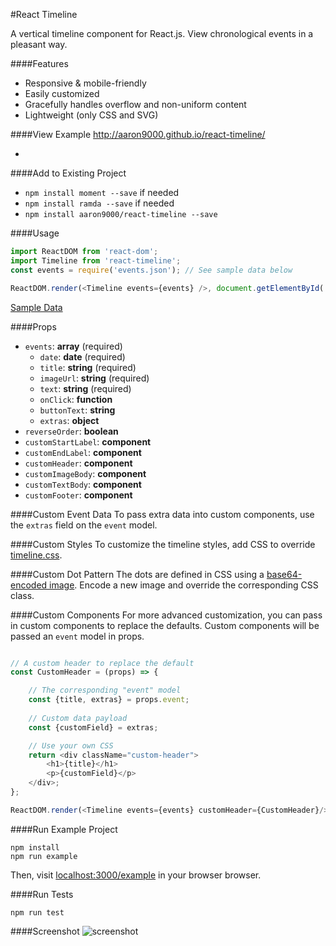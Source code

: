#React Timeline

A vertical timeline component for React.js. View chronological events in a pleasant way. 


####Features
- Responsive & mobile-friendly
- Easily customized
- Gracefully handles overflow and non-uniform content
- Lightweight (only CSS and SVG)


####View Example 
http://aaron9000.github.io/react-timeline/

-


####Add to Existing Project
- `npm install moment --save` if needed
- `npm install ramda --save` if needed
- `npm install aaron9000/react-timeline --save`


####Usage
```js
import ReactDOM from 'react-dom';
import Timeline from 'react-timeline';
const events = require('events.json'); // See sample data below

ReactDOM.render(<Timeline events={events} />, document.getElementById('root'));
```

[Sample Data](https://gist.github.com/aaron9000/ca9600c9fc2e8c4b9a503b5789413852)


####Props
- `events`: **array** (required)
	- `date`: **date** (required)
	- `title`: **string** (required)
	- `imageUrl`: **string** (required)
	- `text`: **string** (required)
	- `onClick`: **function**
	- `buttonText`: **string**
	- `extras`: **object**
- `reverseOrder`: **boolean**
- `customStartLabel`: **component**
- `customEndLabel`: **component**
- `customHeader`: **component**
- `customImageBody`: **component**
- `customTextBody`: **component**
- `customFooter`: **component**

####Custom Event Data
To pass extra data into custom components, use the `extras` field on the `event` model.

####Custom Styles
To customize the timeline styles, add CSS to override [timeline.css](https://github.com/aaron9000/react-timeline/blob/master/lib/timeline.css). 

####Custom Dot Pattern
The dots are defined in CSS using a [base64-encoded image](https://www.base64-image.de/). Encode a new image and override the corresponding CSS class.

####Custom Components
For more advanced customization, you can pass in custom components to replace the defaults. Custom components will be passed an `event` model in props.
```js

// A custom header to replace the default
const CustomHeader = (props) => {

    // The corresponding "event" model
    const {title, extras} = props.event;
    
    // Custom data payload
    const {customField} = extras;

    // Use your own CSS
    return <div className="custom-header">
        <h1>{title}</h1>
        <p>{customField}</p>
    </div>;
};

ReactDOM.render(<Timeline events={events} customHeader={CustomHeader}/>, document.getElementById('root'));
```

####Run Example Project
```
npm install
npm run example
```
Then, visit [localhost:3000/example](http://localhost:3000/example) in your browser browser.

####Run Tests
```
npm run test
```

####Screenshot
![screenshot](https://github.com/aaron9000/react-timeline/blob/master/assets/screenshot.png)

